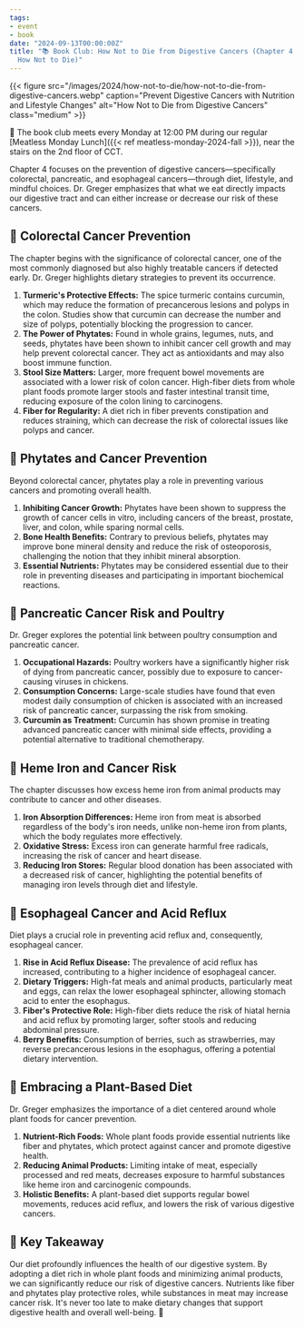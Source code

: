 ```yaml
---
tags:
- event
- book
date: "2024-09-13T00:00:00Z"
title: "📚 Book Club: How Not to Die from Digestive Cancers (Chapter 4 of
  How Not to Die)"
---
```


{{< figure src="/images/2024/how-not-to-die/how-not-to-die-from-digestive-cancers.webp" caption="Prevent Digestive Cancers with Nutrition and Lifestyle Changes" alt="How Not to Die from Digestive Cancers" class="medium" >}}

📆 The book club meets every Monday at 12:00 PM during our regular
[Meatless Monday Lunch]({{< ref meatless-monday-2024-fall >}}),
near the stairs on the 2nd floor of CCT.

Chapter 4 focuses on the prevention of digestive cancers—specifically colorectal, pancreatic, and esophageal cancers—through diet, lifestyle, and mindful choices. Dr. Greger emphasizes that what we eat directly impacts our digestive tract and can either increase or decrease our risk of these cancers.

## 🥦 Colorectal Cancer Prevention

The chapter begins with the significance of colorectal cancer, one of the most commonly diagnosed but also highly treatable cancers if detected early. Dr. Greger highlights dietary strategies to prevent its occurrence.

1. **Turmeric's Protective Effects:** The spice turmeric contains curcumin, which may reduce the formation of precancerous lesions and polyps in the colon. Studies show that curcumin can decrease the number and size of polyps, potentially blocking the progression to cancer.
2. **The Power of Phytates:** Found in whole grains, legumes, nuts, and seeds, phytates have been shown to inhibit cancer cell growth and may help prevent colorectal cancer. They act as antioxidants and may also boost immune function.
3. **Stool Size Matters:** Larger, more frequent bowel movements are associated with a lower risk of colon cancer. High-fiber diets from whole plant foods promote larger stools and faster intestinal transit time, reducing exposure of the colon lining to carcinogens.
4. **Fiber for Regularity:** A diet rich in fiber prevents constipation and reduces straining, which can decrease the risk of colorectal issues like polyps and cancer.

## 🫘 Phytates and Cancer Prevention

Beyond colorectal cancer, phytates play a role in preventing various cancers and promoting overall health.

1. **Inhibiting Cancer Growth:** Phytates have been shown to suppress the growth of cancer cells in vitro, including cancers of the breast, prostate, liver, and colon, while sparing normal cells.
2. **Bone Health Benefits:** Contrary to previous beliefs, phytates may improve bone mineral density and reduce the risk of osteoporosis, challenging the notion that they inhibit mineral absorption.
3. **Essential Nutrients:** Phytates may be considered essential due to their role in preventing diseases and participating in important biochemical reactions.

## 🐔 Pancreatic Cancer Risk and Poultry

Dr. Greger explores the potential link between poultry consumption and pancreatic cancer.

1. **Occupational Hazards:** Poultry workers have a significantly higher risk of dying from pancreatic cancer, possibly due to exposure to cancer-causing viruses in chickens.
2. **Consumption Concerns:** Large-scale studies have found that even modest daily consumption of chicken is associated with an increased risk of pancreatic cancer, surpassing the risk from smoking.
3. **Curcumin as Treatment:** Curcumin has shown promise in treating advanced pancreatic cancer with minimal side effects, providing a potential alternative to traditional chemotherapy.

## 🍗 Heme Iron and Cancer Risk

The chapter discusses how excess heme iron from animal products may contribute to cancer and other diseases.

1. **Iron Absorption Differences:** Heme iron from meat is absorbed regardless of the body's iron needs, unlike non-heme iron from plants, which the body regulates more effectively.
2. **Oxidative Stress:** Excess iron can generate harmful free radicals, increasing the risk of cancer and heart disease.
3. **Reducing Iron Stores:** Regular blood donation has been associated with a decreased risk of cancer, highlighting the potential benefits of managing iron levels through diet and lifestyle.

## 🍲 Esophageal Cancer and Acid Reflux

Diet plays a crucial role in preventing acid reflux and, consequently, esophageal cancer.

1. **Rise in Acid Reflux Disease:** The prevalence of acid reflux has increased, contributing to a higher incidence of esophageal cancer.
2. **Dietary Triggers:** High-fat meals and animal products, particularly meat and eggs, can relax the lower esophageal sphincter, allowing stomach acid to enter the esophagus.
3. **Fiber's Protective Role:** High-fiber diets reduce the risk of hiatal hernia and acid reflux by promoting larger, softer stools and reducing abdominal pressure.
4. **Berry Benefits:** Consumption of berries, such as strawberries, may reverse precancerous lesions in the esophagus, offering a potential dietary intervention.

## 🌾 Embracing a Plant-Based Diet

Dr. Greger emphasizes the importance of a diet centered around whole plant foods for cancer prevention.

1. **Nutrient-Rich Foods:** Whole plant foods provide essential nutrients like fiber and phytates, which protect against cancer and promote digestive health.
2. **Reducing Animal Products:** Limiting intake of meat, especially processed and red meats, decreases exposure to harmful substances like heme iron and carcinogenic compounds.
3. **Holistic Benefits:** A plant-based diet supports regular bowel movements, reduces acid reflux, and lowers the risk of various digestive cancers.

## 🧘 Key Takeaway

Our diet profoundly influences the health of our digestive system. By adopting a diet rich in whole plant foods and minimizing animal products, we can significantly reduce our risk of digestive cancers. Nutrients like fiber and phytates play protective roles, while substances in meat may increase cancer risk. It's never too late to make dietary changes that support digestive health and overall well-being. 🌿
